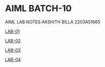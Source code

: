 # AIML BATCH-10
AIML LAB NOTES
AKSHITH BILLA
2203A51665

[LAB-01](https://github.com/akshithbilla29/AIML-BATCH-10/blob/main/Lab01_AIML_ipynb.ipynb)

[LAB-02]()

[LAB-03](https://github.com/akshithbilla29/AIML-BATCH-10/blob/main/LAB_03_AIML.ipynb)

[LAB-04](https://github.com/akshithbilla29/AIML-BATCH-10/blob/main/LAB_AIML_04.ipynb)
